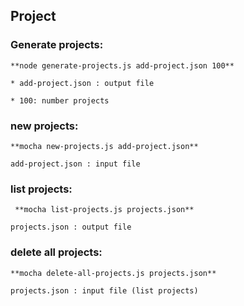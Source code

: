 Project
----------

### Generate projects:

	**node generate-projects.js add-project.json 100**

	* add-project.json : output file

	* 100: number projects 


### new projects:

	**mocha new-projects.js add-project.json**

	add-project.json : input file


### list projects:

	 **mocha list-projects.js projects.json**

	projects.json : output file


### delete all projects:

	**mocha delete-all-projects.js projects.json**

	projects.json : input file (list projects)

